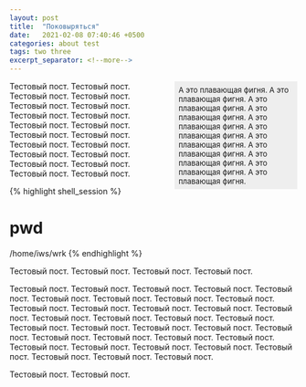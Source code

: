 ```yaml
---
layout: post
title:  "Поковыряться"
date:   2021-02-08 07:40:46 +0500
categories: about test
tags: two three
excerpt_separator: <!--more-->
---
```


<div style="float: right; margin-left: 1em; margin-bottom: 1em; font-size: small; width: 40%; background-color: #EEE; padding: 0.5em;">А это плавающая фигня.
А это плавающая фигня. А это плавающая фигня. А это плавающая фигня. А это плавающая фигня. А это плавающая фигня.
А это плавающая фигня. А это плавающая фигня. А это плавающая фигня. А это плавающая фигня. А это плавающая фигня. </div>

Тестовый пост. Тестовый пост. Тестовый пост. Тестовый пост. Тестовый пост. Тестовый пост. Тестовый пост. Тестовый пост.
Тестовый пост. Тестовый пост. Тестовый пост. Тестовый пост. Тестовый пост. Тестовый пост. Тестовый пост.
Тестовый пост. Тестовый пост. Тестовый пост. Тестовый пост. Тестовый пост.

<!--more-->

{% highlight shell_session %}
# pwd
/home/iws/wrk
{% endhighlight %}

Тестовый пост. Тестовый пост. Тестовый пост. Тестовый пост.

Тестовый пост. Тестовый пост. Тестовый пост. Тестовый пост. Тестовый пост. Тестовый пост. Тестовый пост. Тестовый пост.
Тестовый пост. Тестовый пост. Тестовый пост. Тестовый пост. Тестовый пост. Тестовый пост. Тестовый пост.
Тестовый пост. Тестовый пост. Тестовый пост. Тестовый пост. Тестовый пост. Тестовый пост. Тестовый пост. Тестовый пост.
Тестовый пост. Тестовый пост. Тестовый пост. Тестовый пост. Тестовый пост. Тестовый пост. Тестовый пост.
Тестовый пост. Тестовый пост. Тестовый пост. Тестовый пост. Тестовый пост.

Тестовый пост. Тестовый пост.
